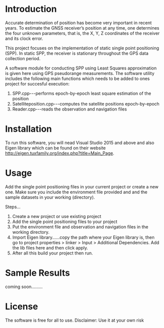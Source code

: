 # Introduction
Accurate determination of position has become very important in recent years. To estimate the GNSS receiver’s position at any time, one determines the four unknown parameters, that is, the X, Y, Z coordinates of the receiver and its clock error. 

This project focuses on the implementation of static single point positioning (SPP). In static SPP, the receiver is stationary throughout the GPS data collection period. 

A software module for conducting SPP using Least Squares approximation is given here using GPS pseudorange measurements. The software utility includes the following main functions which needs to be added to ones project for succesful execution:
  1. SPP.cpp---performs epoch-by-epoch least square estimation of the position
  2. Satelliteposition.cpp---computes the satellite positions epoch-by-epoch
  3. Reader.cpp---reads the observation and navigation files

# Installation
To run this software, you will nead Visual Studio 2015 and above and also Eigen library which can be found on their website http://eigen.tuxfamily.org/index.php?title=Main_Page. 

# Usage
Add the single point positioning files in your current project or create a new one. Make sure you include the environment file provided and and the sample datasets in your working (directory).

Steps...
  1. Create a new project or use existing project
  2. Add the single point positioning files to your project
  3. Put the environment file and observation and navigation files in the working directory.
  3. Import Eigen library......copy the path where your Eigen library is, then go to project properties > linker > Input > Additional             Dependencies. Add the lib files here and then click apply.
  4. After all this build your project then run.

# Sample Results

coming soon.........

# License
The software is free for all to use. Disclaimer: Use it at your own risk
